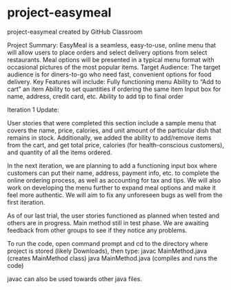 # project-easymeal
project-easymeal created by GitHub Classroom

Project Summary:
EasyMeal is a seamless, easy-to-use, online menu that will allow users to place orders and select delivery options from select restaurants. Meal options will be presented in a typical menu format with occasional pictures of the most popular items.
Target Audience:
The target audience is for diners-to-go who need fast, convenient options for food delivery.
Key Features will include: 
Fully functioning menu 
Ability to “Add to cart” an item 
Ability to set quantities if ordering the same item 
Input box for name, address, credit card, etc. 
Ability to add tip to final order

Iteration 1 Update:

User stories that were completed this section include a sample menu that covers the name, price, calories, and unit amount of the particular dish that remains in stock. Additionally, we added the ability to add/remove items from the cart, and get total price, calories (for health-conscious customers), and quantity of all the items ordered.

In the next iteration, we are planning to add a functioning input box where customers can put their name, address, payment info, etc. to complete the online ordering process, as well as accounting for tax and tips. We will also work on developing the menu further to expand meal options and make it feel more authentic. We will aim to fix any unforeseen bugs as well from the first iteration.

As of our last trial, the user stories functioned as planned when tested and others are in progress. Main method still in test phase. We are awaiting feedback from other groups to see if they notice any problems.

To run the code, open command prompt and cd to the directory where project is stored (likely Downloads), then type:
javac MainMethod.java (creates MainMethod class)
java MainMethod.java (compiles and runs the code)

javac can also be used towards other java files.
